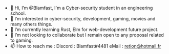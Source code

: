 - 👋 Hi, I’m @Blamfast, I'm a Cyber-security student in an engineering school.
- 👀 I’m interested in cyber-security, development, gaming, movies and many others things.
- 🌱 I’m currently learning Rust, Elm for web-development future project.
- 💞️ I’m not looking to collaborate but I remain open to any proposal related to gaming. 
- 📫 How to reach me :
    Discord : Blamfast#4481
    eMail   : retion@hotmail.fr

<!---
Blamfast/Blamfast is a ✨ special ✨ repository because its `README.md` (this file) appears on your GitHub profile.
You can click the Preview link to take a look at your changes.
--->
